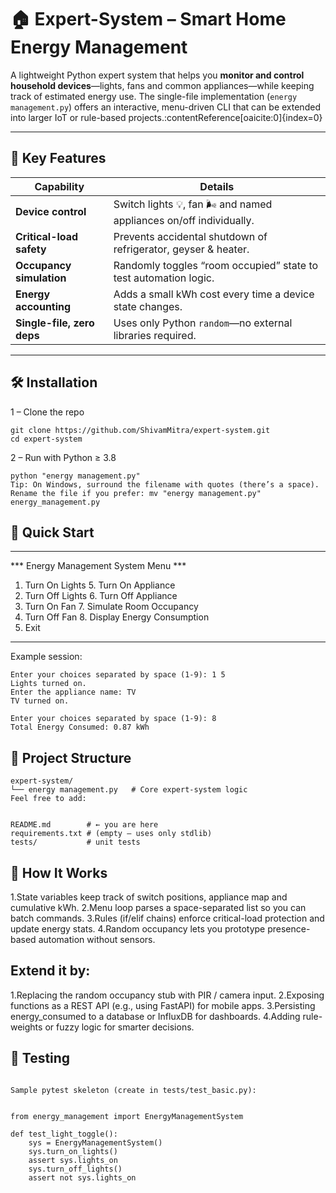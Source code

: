 # 🏠 Expert-System – Smart Home Energy Management

A lightweight Python expert system that helps you **monitor and control household devices**—lights, fans and common appliances—while keeping track of estimated energy use. The single-file implementation (`energy management.py`) offers an interactive, menu-driven CLI that can be extended into larger IoT or rule-based projects.:contentReference[oaicite:0]{index=0}

---

## 🎯 Key Features

| Capability | Details |
|------------|---------|
| **Device control** | Switch lights 💡, fan 🌬️ and named appliances on/off individually. |
| **Critical-load safety** | Prevents accidental shutdown of refrigerator, geyser & heater. |
| **Occupancy simulation** | Randomly toggles “room occupied” state to test automation logic. |
| **Energy accounting** | Adds a small kWh cost every time a device state changes. |
| **Single-file, zero deps** | Uses only Python `random`—no external libraries required. |

---

## 🛠️ Installation


1 – Clone the repo
```
git clone https://github.com/ShivamMitra/expert-system.git
cd expert-system
```
2 – Run with Python ≥ 3.8
```
python "energy management.py"
Tip: On Windows, surround the filename with quotes (there’s a space).
Rename the file if you prefer: mv "energy management.py" energy_management.py
```


## 🚀 Quick Start
---
*** Energy Management System Menu ***
1. Turn On Lights     5. Turn On Appliance
2. Turn Off Lights    6. Turn Off Appliance
3. Turn On Fan        7. Simulate Room Occupancy
4. Turn Off Fan       8. Display Energy Consumption
9. Exit
---

Example session:
```
Enter your choices separated by space (1-9): 1 5
Lights turned on.
Enter the appliance name: TV
TV turned on.

Enter your choices separated by space (1-9): 8
Total Energy Consumed: 0.87 kWh
```


## 📂 Project Structure
```
expert-system/
└── energy management.py   # Core expert-system logic
Feel free to add:


README.md        # ← you are here
requirements.txt # (empty – uses only stdlib)
tests/           # unit tests
```


## 🧩 How It Works

1.State variables keep track of switch positions, appliance map and cumulative kWh.
2.Menu loop parses a space-separated list so you can batch commands.
3.Rules (if/elif chains) enforce critical-load protection and update energy stats.
4.Random occupancy lets you prototype presence-based automation without sensors.


## Extend it by:

1.Replacing the random occupancy stub with PIR / camera input.
2.Exposing functions as a REST API (e.g., using FastAPI) for mobile apps.
3.Persisting energy_consumed to a database or InfluxDB for dashboards.
4.Adding rule-weights or fuzzy logic for smarter decisions.



## 🧪 Testing
```

Sample pytest skeleton (create in tests/test_basic.py):


from energy_management import EnergyManagementSystem

def test_light_toggle():
    sys = EnergyManagementSystem()
    sys.turn_on_lights()
    assert sys.lights_on
    sys.turn_off_lights()
    assert not sys.lights_on
```


